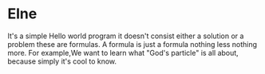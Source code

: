 # Elne
It's a simple Hello world program it doesn't consist either a solution or a problem these are formulas. A formula is just a formula nothing less nothing more. For example,We want to learn what "God's particle" is all about, because simply it's cool to know.
